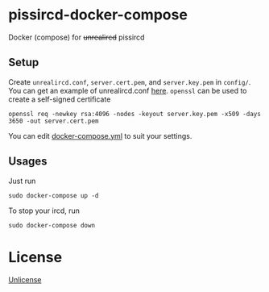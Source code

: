 # pissircd-docker-compose

Docker (compose) for ~~unrealircd~~ pissircd

## Setup

Create `unrealircd.conf`, `server.cert.pem`, and `server.key.pem` in `config/`. You can get an example of unrealircd.conf [here](https://raw.githubusercontent.com/pissnet/unrealircd/piss52/doc/conf/examples/example.conf). `openssl` can be used to create a self-signed certificate

```
openssl req -newkey rsa:4096 -nodes -keyout server.key.pem -x509 -days 3650 -out server.cert.pem
```

You can edit [docker-compose.yml](docker-compose.yml) to suit your settings.

## Usages

Just run

```
sudo docker-compose up -d
```

To stop your ircd, run

```
sudo docker-compose down
```

# License

[Unlicense](LICENSE)
